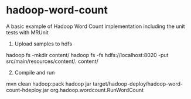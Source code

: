 # hadoop-word-count
A basic example of Hadoop Word Count implementation including the unit tests with MRUnit


1. Upload samples to hdfs


hadoop fs -mkdir content/
hadoop fs -fs hdfs://localhost:8020 -put src/main/resources/content/*.* content/

2. Compile and run

mvn clean hadoop:pack
hadoop jar target/hadoop-deploy/hadoop-word-count-hdeploy.jar org.hadoop.wordcount.RunWordCount
